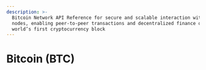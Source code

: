 ```yaml
---
description: >-
  Bitcoin Network API Reference for secure and scalable interaction with BTC
  nodes, enabling peer-to-peer transactions and decentralized finance on the
  world’s first cryptocurrency block
---
```


# Bitcoin (BTC)

